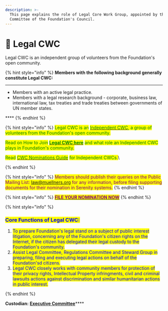 ```yaml
---
description: >-
  This page explains the role of Legal Core Work Group, appointed by the Legal
  Committee of the Foundation's Council.
---
```


# 📖 Legal CWC

Legal CWC is an independent group of volunteers from the Foundation's open community.&#x20;

{% hint style="info" %}
**Members with the following background generally constitute Legal CWC:**

****

* Members with an active legal practice.
* Members with a legal research background - corporate, business law, international law, tax treaties and trade treaties between governments of UN member states.

&#x20;****&#x20;
{% endhint %}

{% hint style="info" %}
<mark style="color:green;">Legal CWC is an</mark> [<mark style="color:green;">Independent CWC</mark>](../core-working-committee/independent-cwcs.md)<mark style="color:green;">, a group of volunteers from the Foundation's open community.</mark>&#x20;

<mark style="color:green;">Read on How to Join</mark> [<mark style="color:green;">**Legal CWC here**</mark>](../core-working-committee/independent-cwcs.md) <mark style="color:green;">and what role an Independent CWC plays in Foundation's community.</mark>

<mark style="color:green;">Read</mark> [<mark style="color:green;">CWC Nominations Guide</mark>](../core-working-committee/cwc-nominations-guide.md) <mark style="color:green;">for Independent CWCs.</mark>\

{% endhint %}

{% hint style="info" %}
<mark style="color:purple;">Members should publish their queries on the Public Mailing List: law@muellners.org for any information, before filing supporting documents for their nomination in Serenity systems.</mark>
{% endhint %}

{% hint style="info" %}
<mark style="color:purple;">****</mark>[<mark style="color:purple;">**FILE YOUR NOMINATION NOW**</mark>](https://share.hsforms.com/1Tl1NczJOTwWoM6n4BZRU-g3xaqh)<mark style="color:purple;">****</mark>
{% endhint %}



{% hint style="info" %}
### <mark style="color:blue;">Core Functions of Legal CWC:</mark>

1. <mark style="color:blue;">To prepare Foundation's legal stand on a subject of public interest litigation, concerning any of the Foundation's citizen rights on the Internet, if the citizen has delegated their legal custody to the Foundation's community.</mark>
2. <mark style="color:blue;">Assist Legal Committee, Regulations Committee and Steward Group in preparing, filing and executing legal actions on behalf of the Foundation'sd citizens.</mark>
3. <mark style="color:blue;">Legal CWC closely works with community members for protection of their privacy rights, Intellectual Property infringments, civil and criminal lawsuits actions against discrimination and similar humanitarian actions in public interest.</mark>


{% endhint %}

**Custodian:** [**Executive Committee**](../executive-council.md)****
